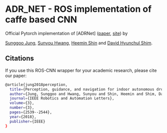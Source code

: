 # ADR_NET - ROS implementation of caffe based CNN

Official Pytorch implementation of [ADRNet] ([paper](https://ieeexplore.ieee.org/abstract/document/8299437), [site](https://sunyouh.github.io/projects/adr2017.html)) by

[Sunggoo Jung](https://www.linkedin.com/in/sunggoo-jung-82755b94/), [Sunyou Hwang](https://sunyouh.github.io/), [Heemin Shin]() and [David Hyunchul Shim](http://unmanned.kaist.ac.kr/#professor).


## Citations
If you use this ROS-CNN wrapper for your academic research, please cite our paper:
```sh
@article{jung2018perception,
  title={Perception, guidance, and navigation for indoor autonomous drone racing using deep learning},
  author={Jung, Sunggoo and Hwang, Sunyou and Shin, Heemin and Shim, David Hyunchul},
  journal={IEEE Robotics and Automation Letters},
  volume={3},
  number={3},
  pages={2539--2544},
  year={2018},
  publisher={IEEE}
}
```
